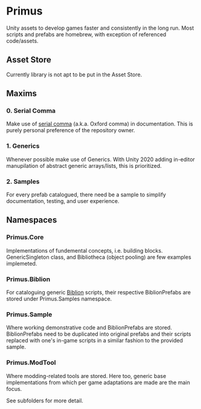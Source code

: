 # Primus
Unity assets to develop games faster and consistently in the long run. Most scripts and prefabs are homebrew, with exception of referenced code/assets.

## Asset Store
Currently library is not apt to be put in the Asset Store.

## Maxims
### 0. Serial Comma
Make use of [serial comma](https://en.wikipedia.org/wiki/Serial_comma) (a.k.a. Oxford comma) in documentation. This is purely personal preference of the repository owner.
### 1. Generics
Whenever possible make use of Generics. With Unity 2020 adding in-editor manupilation of abstract generic arrays/lists, this is prioritized.
### 2. Samples
For every prefab catalogued, there need be a sample to simplify documentation, testing, and user experience. 

## Namespaces

### Primus.Core
Implementations of fundemental concepts, i.e. building blocks. GenericSingleton class, and Bibliotheca (object pooling) are few examples implemeted.
### Primus.Biblion
For cataloguing generic [Biblion](./Core/Bibliotheca/README.md/##Biblion) scripts, their respective BiblionPrefabs are stored under Primus.Samples namespace.
### Primus.Sample
Where working demonstrative code and BiblionPrefabs are stored. BiblionPrefabs need to be duplicated into original prefabs and their scripts replaced with one's in-game scripts in a similar fashion to the provided sample.
### Primus.ModTool
Where modding-related tools are stored. Here too, generic base implementations from which per game adaptations are made are the main focus.

See subfolders for more detail.